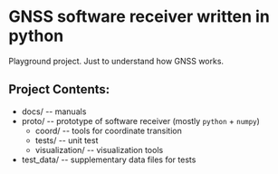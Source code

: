 GNSS software receiver written in python
===============================================
Playground project. Just to understand how GNSS works.

Project Contents:
-----------------
* docs/      -- manuals
* proto/     -- prototype of software receiver (mostly `python` + `numpy`)
    + coord/ -- tools for coordinate transition
    + tests/ -- unit test
    + visualization/ -- visualization tools
* test_data/ -- supplementary data files for tests
